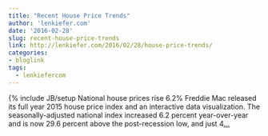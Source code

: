 ```yaml
---
title: "Recent House Price Trends"
author: 'lenkiefer.com'
date: '2016-02-28'
slug: recent-house-price-trends
link: http://lenkiefer.com/2016/02/28/house-price-trends/
categories:
- bloglink
tags:
  - lenkiefercom
---
```


{% include JB/setup National house prices rise 6.2% Freddie Mac released its full year 2015 house price index and an interactive data visualization. The seasonally-adjusted national index increased 6.2 percent year-over-year and is now 29.6 percent above the post-recession low, and just 4[... <i class="fas fa-external-link-alt"></i>](http://lenkiefer.com/2016/02/28/house-price-trends/)

